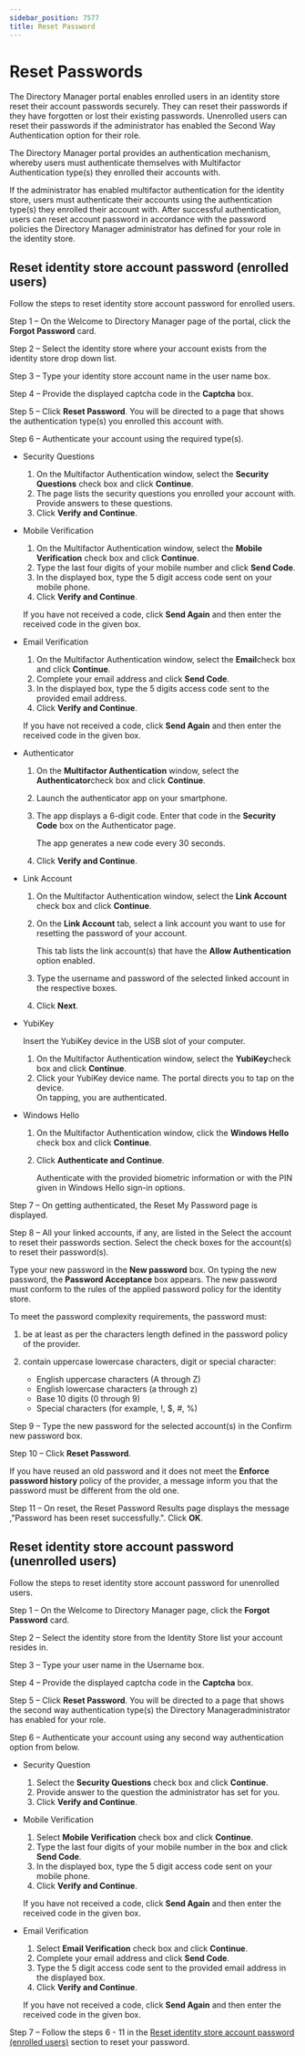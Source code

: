 ```yaml
---
sidebar_position: 7577
title: Reset Password
---
```


# Reset Passwords

The Directory Manager portal enables enrolled users in an identity store reset their account passwords securely. They can reset their passwords if they have forgotten or lost their existing passwords. Unenrolled users can reset their passwords if the administrator
has enabled the Second Way Authentication option for their role.

The Directory Manager portal provides an authentication mechanism, whereby users must authenticate themselves with Multifactor Authentication type(s) they enrolled their accounts with.

If the administrator has enabled multifactor authentication for the identity store, users must authenticate their accounts using the authentication type(s) they enrolled their account with. After successful authentication, users can reset account
password in accordance with the password policies the Directory Manager administrator has defined for your role in the identity store.

## Reset identity store account password (enrolled users)

Follow the steps to reset identity store account password for enrolled users.

Step 1 – On the Welcome to Directory Manager page of the portal, click the **Forgot Password** card.

Step 2 – Select the identity store where your account exists from the identity store drop down list.

Step 3 – Type your identity store account name in the user name box.

Step 4 – Provide the displayed captcha code in the **Captcha** box.

Step 5 – Click **Reset Password**. You will be directed to a page that shows the authentication type(s) you enrolled this account with.

Step 6 – Authenticate your account using the required type(s).

* Security Questions

  1. On the Multifactor Authentication window, select the **Security
     Questions** check box and click **Continue**.
  2. The page lists the security questions you enrolled your account with. Provide answers to these questions.
  3. Click **Verify
     and Continue**.
* Mobile Verification

  1. On the Multifactor
     Authentication window, select the **Mobile
     Verification** check box and click **Continue**.
  2. Type the last four digits of your mobile number and click **Send
     Code**.
  3. In the displayed box, type the 5 digit access code sent on your mobile phone.
  4. Click **Verify
     and Continue**.

  If you have not received a code, click **Send
  Again** and then enter the received code in the given box.
* Email Verification

  1. On the Multifactor
     Authentication window, select the **Email**check box and click **Continue**.
  2. Complete your email address and click
     **Send Code**.
  3. In the displayed box, type the 5 digits access code sent to the provided email address.
  4. Click **Verify
     and Continue**.

  If you have not received a code, click **Send
  Again** and then enter the received code in the given box.
* Authenticator

  1. On the **Multifactor
     Authentication** window, select the **Authenticator**check box and click **Continue**.
  2. Launch the authenticator app on your smartphone.
  3. The app displays a 6-digit code. Enter that code in the **Security
     Code** box on the Authenticator page.

     The app generates a new code every 30 seconds.
  4. Click **Verify
     and Continue**.
* Link Account

  1. On the Multifactor
     Authentication window, select the **Link
     Account** check box and click **Continue**.
  2. On the **Link
     Account** tab, select a link account you want to use for resetting the password of your account.

     This tab lists the link account(s) that have the **Allow Authentication** option enabled.
  3. Type the username and password of the selected linked account in the respective boxes.
  4. Click **Next**.
* YubiKey

  Insert the YubiKey device in the USB slot of your computer.

  1. On the Multifactor
     Authentication window, select the **YubiKey**check box and click **Continue**.
  2. Click your YubiKey device name. The portal directs you to tap on the device.  
      On tapping, you are authenticated.
* Windows Hello

  1. On the Multifactor
     Authentication window, click the **Windows
     Hello** check box and click **Continue**.
  2. Click **Authenticate and Continue**.

     Authenticate with the provided biometric information or with the PIN given in Windows Hello sign-in options.

Step 7 – On getting authenticated, the Reset My Password page is displayed.

Step 8 – All your linked accounts, if any, are listed in the Select the account to reset their passwords section. Select the check boxes for the account(s) to reset their password(s).

Type your new password in the **New password** box. On typing the new password, the **Password Acceptance** box appears. The new password
must conform to the rules of the applied password policy for the identity store.

To meet the password complexity requirements, the password must:

1. be at least as per the characters length defined in the password policy of the provider.
2. contain uppercase lowercase characters, digit or special character:

   * English uppercase characters (A through Z)
   * English lowercase characters (a through z)
   * Base 10 digits (0 through 9)
   * Special characters (for example, !, $, #, %)

Step 9 – Type the new password for the selected account(s) in the Confirm new password box.

Step 10 – Click **Reset Password**.

If you have reused an old password and it does not meet the **Enforce password history** policy of the provider, a message inform you that the password must be different from the old one.

Step 11 – On reset, the Reset Password Results page displays the message ,"Password has been reset successfully.". Click **OK**.

## Reset identity store account password (unenrolled users)

Follow the steps to reset identity store account password for unenrolled users.

Step 1 – On the Welcome to Directory Manager page, click the **Forgot Password** card.

Step 2 – Select the identity store from the Identity Store list your account resides in.

Step 3 – Type your user name in the Username box.

Step 4 – Provide the displayed captcha code in the **Captcha** box.

Step 5 – Click **Reset Password**. You will be directed to a page that shows the second way authentication type(s) the Directory Manageradministrator has enabled for your role.

Step 6 – Authenticate your account using any second way authentication option from below.

* Security Question

  1. Select the **Security
     Questions** check box and click **Continue**.
  2. Provide answer to the question the administrator has set for you.
  3. Click **Verify and Continue**.
* Mobile Verification

  1. Select **Mobile
     Verification** check box and click **Continue**.
  2. Type the last four digits of your mobile number in the box and click **Send
     Code**.
  3. In the displayed box, type the 5 digit access code sent on your mobile phone.
  4. Click **Verify
     and Continue**.

  If you have not received a code, click **Send
  Again** and then enter the received code in the given box.
* Email Verification

  1. Select **Email
     Verification** check box and click **Continue**.
  2. Complete your email address and click
     **Send Code**.
  3. Type the 5 digit access code sent to the provided email address in the displayed box.
  4. Click **Verify
     and Continue**.

  If you have not received a code, click **Send
  Again** and then enter the received code in the given box.

Step 7 – Follow the steps 6 - 11 in the [Reset identity store account password (enrolled users)](#enrolled "Resetting identity store account password (enrolled users)") section to reset your password.